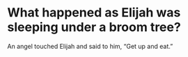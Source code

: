 # What happened as Elijah was sleeping under a broom tree?

An angel touched Elijah and said to him, “Get up and eat.”
